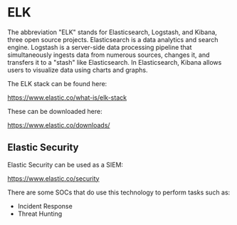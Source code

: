 # ELK

The abbreviation "ELK" stands for Elasticsearch, Logstash, and Kibana, three open source projects. Elasticsearch is a data analytics and search engine. Logstash is a server-side data processing pipeline that simultaneously ingests data from numerous sources, changes it, and transfers it to a "stash" like Elasticsearch. In Elasticsearch, Kibana allows users to visualize data using charts and graphs.

The ELK stack can be found here:

https://www.elastic.co/what-is/elk-stack

These can be downloaded here:

https://www.elastic.co/downloads/

## Elastic Security

Elastic Security can be used as a SIEM:

https://www.elastic.co/security

There are some SOCs that do use this technology to perform tasks such as:

- Incident Response
- Threat Hunting